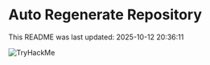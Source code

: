 # Auto Regenerate Repository

This README was last updated: 2025-10-12 20:36:11

 ![TryHackMe](https://tryhackme.com/badge/533634)